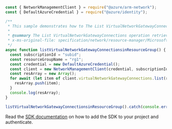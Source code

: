 ```javascript
const { NetworkManagementClient } = require("@azure/arm-network");
const { DefaultAzureCredential } = require("@azure/identity");

/**
 * This sample demonstrates how to The List VirtualNetworkGatewayConnections operation retrieves all the virtual network gateways connections created.
 *
 * @summary The List VirtualNetworkGatewayConnections operation retrieves all the virtual network gateways connections created.
 * x-ms-original-file: specification/network/resource-manager/Microsoft.Network/stable/2021-08-01/examples/VirtualNetworkGatewayConnectionsList.json
 */
async function listVirtualNetworkGatewayConnectionsinResourceGroup() {
  const subscriptionId = "subid";
  const resourceGroupName = "rg1";
  const credential = new DefaultAzureCredential();
  const client = new NetworkManagementClient(credential, subscriptionId);
  const resArray = new Array();
  for await (let item of client.virtualNetworkGatewayConnections.list(resourceGroupName)) {
    resArray.push(item);
  }
  console.log(resArray);
}

listVirtualNetworkGatewayConnectionsinResourceGroup().catch(console.error);
```

Read the [SDK documentation](https://github.com/Azure/azure-sdk-for-js/blob/%40azure%2Farm-network_28.0.0/sdk/network/arm-network/README.md) on how to add the SDK to your project and authenticate.
